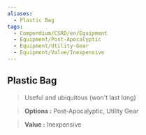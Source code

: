 ```yaml
---
aliases:
  - Plastic Bag
tags:
  - Compendium/CSRD/en/Equipment
  - Equipment/Post-Apocalyptic
  - Equipment/Utility-Gear
  - Equipment/Value/Inexpensive
---
```

  
    
## Plastic Bag    
    
>Useful and ubiquitous (won't last long)    
> **Options :** Post-Apocalyptic, Utility Gear    
> **Value :** Inexpensive